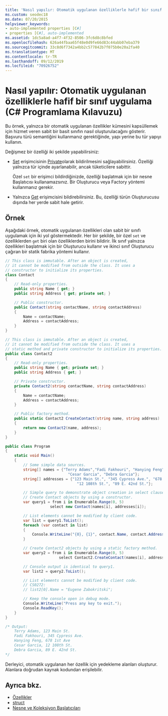 ```yaml
---
title: 'Nasıl yapılır: Otomatik uygulanan özelliklerle hafif bir sınıf uygulama- C# Programlama Kılavuzu'
ms.custom: seodec18
ms.date: 07/20/2015
helpviewer_keywords:
- auto-implemented properties [C#]
- properties [C#], auto-implemented
ms.assetid: 1dc5a8ad-a4f7-4f32-8506-3fc6d8c8bfed
ms.openlocfilehash: 626a44fbaa65f48e0d9fe66d83c44abb07eba379
ms.sourcegitcommit: 33c8d6f7342a4bb2c577842b7f075b0e20a2fa40
ms.translationtype: MT
ms.contentlocale: tr-TR
ms.lasthandoff: 09/12/2019
ms.locfileid: "70926752"
---
```

# <a name="how-to-implement-a-lightweight-class-with-auto-implemented-properties-c-programming-guide"></a>Nasıl yapılır: Otomatik uygulanan özelliklerle hafif bir sınıf uygulama (C# Programlama Kılavuzu)

Bu örnek, yalnızca bir otomatik uygulanan özellikler kümesini kapsüllemek için hizmet veren sabit bir basit sınıfın nasıl oluşturulacağını gösterir. Başvuru türü semantiğini kullanmanız gerektiğinde, yapı yerine bu tür yapıyı kullanın.

Değişmez bir özelliği iki şekilde yapabilirsiniz:

- [Set](../../language-reference/keywords/set.md) erişimcisinin [Private](../../language-reference/keywords/private.md)olarak bildirilmesini sağlayabilirsiniz.  Özelliği yalnızca tür içinde ayarlanabilir, ancak tüketicilere sabittir.

  Özel `set` bir erişimci bildirdiğinizde, özelliği başlatmak için bir nesne Başlatıcısı kullanamazsınız. Bir Oluşturucu veya Factory yöntemi kullanmanız gerekir.
- Yalnızca [Get](../../language-reference/keywords/get.md) erişimcisini bildirebilirsiniz. Bu, özelliği türün Oluşturucusu dışında her yerde sabit hale getirir.

## <a name="example"></a>Örnek

Aşağıdaki örnek, otomatik uygulanan özellikleri olan sabit bir sınıfı uygulamak için iki yol göstermektedir. Her bir şekilde, bir özel `set` ve özelliklerden `get` biri olan özelliklerden birini bildirir.  İlk sınıf yalnızca özellikleri başlatmak için bir Oluşturucu kullanır ve ikinci sınıf Oluşturucu çağıran bir statik fabrika yöntemi kullanır.

```csharp
// This class is immutable. After an object is created,
// it cannot be modified from outside the class. It uses a
// constructor to initialize its properties.
class Contact
{
    // Read-only properties.
    public string Name { get; }
    public string Address { get; private set; }

    // Public constructor.
    public Contact(string contactName, string contactAddress)
    {
        Name = contactName;
        Address = contactAddress;
    }
}

// This class is immutable. After an object is created,
// it cannot be modified from outside the class. It uses a
// static method and private constructor to initialize its properties.
public class Contact2
{
    // Read-only properties.
    public string Name { get; private set; }
    public string Address { get; }

    // Private constructor.
    private Contact2(string contactName, string contactAddress)
    {
        Name = contactName;
        Address = contactAddress;
    }

    // Public factory method.
    public static Contact2 CreateContact(string name, string address)
    {
        return new Contact2(name, address);
    }
}

public class Program
{
    static void Main()
    {
        // Some simple data sources.
        string[] names = {"Terry Adams","Fadi Fakhouri", "Hanying Feng",
                            "Cesar Garcia", "Debra Garcia"};
        string[] addresses = {"123 Main St.", "345 Cypress Ave.", "678 1st Ave",
                                "12 108th St.", "89 E. 42nd St."};

        // Simple query to demonstrate object creation in select clause.
        // Create Contact objects by using a constructor.
        var query1 = from i in Enumerable.Range(0, 5)
                    select new Contact(names[i], addresses[i]);

        // List elements cannot be modified by client code.
        var list = query1.ToList();
        foreach (var contact in list)
        {
            Console.WriteLine("{0}, {1}", contact.Name, contact.Address);
        }

        // Create Contact2 objects by using a static factory method.
        var query2 = from i in Enumerable.Range(0, 5)
                        select Contact2.CreateContact(names[i], addresses[i]);

        // Console output is identical to query1.
        var list2 = query2.ToList();

        // List elements cannot be modified by client code.
        // CS0272:
        // list2[0].Name = "Eugene Zabokritski";

        // Keep the console open in debug mode.
        Console.WriteLine("Press any key to exit.");
        Console.ReadKey();
    }
}

/* Output:
    Terry Adams, 123 Main St.
    Fadi Fakhouri, 345 Cypress Ave.
    Hanying Feng, 678 1st Ave
    Cesar Garcia, 12 108th St.
    Debra Garcia, 89 E. 42nd St.
*/
```

Derleyici, otomatik uygulanan her özellik için yedekleme alanları oluşturur. Alanlara doğrudan kaynak kodundan erişilebilir.

## <a name="see-also"></a>Ayrıca bkz.

- [Özellikler](./properties.md)
- [struct](../../language-reference/keywords/struct.md)
- [Nesne ve Koleksiyon Başlatıcıları](./object-and-collection-initializers.md)
